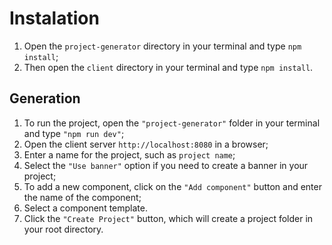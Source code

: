 # Instalation 
1. Open the `project-generator` directory in your terminal and type `npm install`;
2. Then open the `client` directory in your terminal and type `npm install`.

## Generation
1. To run the project, open the `"project-generator"` folder in your terminal and type `"npm run dev"`;
2. Open the client server `http://localhost:8080` in a browser;
3. Enter a name for the project, such as `project name`;
4. Select the `"Use banner"` option if you need to create a banner in your project;
5. To add a new component, click on the `"Add component"` button and enter the name of the component;
6. Select a component template.
7. Click the `"Create Project"` button, which will create a project folder in your root directory.
